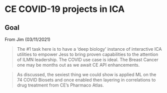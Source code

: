 # CE COVID-19 projects in ICA 

## Goal 

From Jim (03/11/2021)

> The #1 task here is to have a ‘deep biology’ instance of interactive ICA utilities to empower Jess to bring proven capabilities to the attention of ILMN leadership. The COVID use case is ideal. The Breast Cancer one may be months out as we await CE API enhancements.
 
> As discussed, the sexiest thing we could show is applied ML on the 74 COVID Biosets and once enabled then layering in correlations to drug treatment from CE’s Pharmaco Atlas.